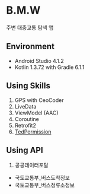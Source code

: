 # B.M.W
주변 대중교통 탐색 앱
## Environment
- Android Studio 4.1.2
- Kotlin 1.3.72 with Gradle 6.1.1

## Using Skills
1. GPS with CeoCoder
2. LiveData
3. ViewModel (AAC)
4. Coroutine
5. Retrofit2
6. [TedPermission](https://github.com/ParkSangGwon/TedPermission)

## Using API
1. 공공데이터포탈
- 국토교통부_버스도착정보
- 국토교통부_버스정류소정보
